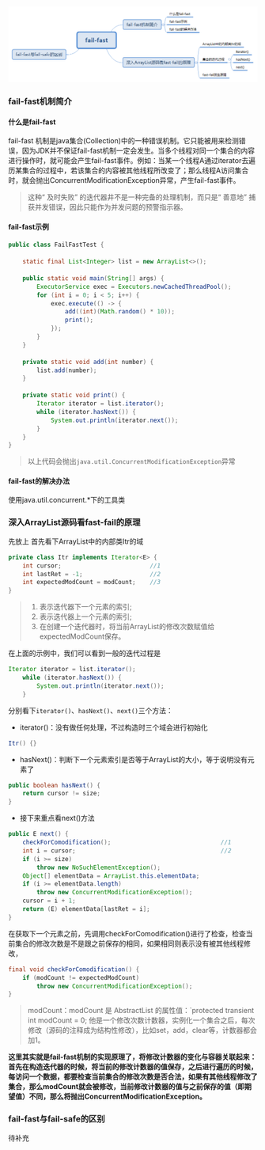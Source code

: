 ![](images/fail-fast.png)
### fail-fast机制简介
#### 什么是fail-fast
fail-fast 机制是java集合(Collection)中的一种错误机制。它只能被用来检测错误，因为JDK并不保证fail-fast机制一定会发生。当多个线程对同一个集合的内容进行操作时，就可能会产生fail-fast事件。例如：当某一个线程A通过iterator去遍历某集合的过程中，若该集合的内容被其他线程所改变了；那么线程A访问集合时，就会抛出ConcurrentModificationException异常，产生fail-fast事件。
> 这种“ 及时失败” 的迭代器井不是一种完备的处理机制，而只是“ 善意地” 捕获并发错误，因此只能作为并发问题的预警指示器。

#### fail-fast示例
```java
public class FailFastTest {

    static final List<Integer> list = new ArrayList<>();

    public static void main(String[] args) {
        ExecutorService exec = Executors.newCachedThreadPool();
        for (int i = 0; i < 5; i++) {
            exec.execute(() -> {
                add((int)(Math.random() * 10));
                print();
            });
        }
    }

    private static void add(int number) {
        list.add(number);
    }

    private static void print() {
        Iterator iterator = list.iterator();
        while (iterator.hasNext()) {
            System.out.println(iterator.next());
        }
    }
}

```

> 以上代码会抛出`java.util.ConcurrentModificationException`异常

#### fail-fast的解决办法
使用java.util.concurrent.*下的工具类


### 深入ArrayList源码看fast-fail的原理
先放上
首先看下ArrayList中的内部类Itr的域
```java
private class Itr implements Iterator<E> {
    int cursor;                         //1
    int lastRet = -1;                   //2
    int expectedModCount = modCount;    //3
}
```
> 1. 表示迭代器下一个元素的索引; 
> 2. 表示迭代器上一个元素的索引;
> 3. 在创建一个迭代器时，将当前ArrayList的修改次数赋值给expectedModCount保存。

在上面的示例中，我们可以看到一般的迭代过程是
```java
Iterator iterator = list.iterator();
    while (iterator.hasNext()) {
        System.out.println(iterator.next());
    }
```
分别看下`iterator()`、`hasNext()`、`next()`三个方法：

- iterator()：没有做任何处理，不过构造时三个域会进行初始化

```java
Itr() {}
```

- hasNext()：判断下一个元素索引是否等于ArrayList的大小，等于说明没有元素了

```java
public boolean hasNext() {
    return cursor != size;
}
```

- 接下来重点看next()方法

```java
public E next() {
    checkForComodification();                               //1
    int i = cursor;                                         //2
    if (i >= size)
        throw new NoSuchElementException();
    Object[] elementData = ArrayList.this.elementData;
    if (i >= elementData.length)
        throw new ConcurrentModificationException();
    cursor = i + 1;
    return (E) elementData[lastRet = i];
}
```

在获取下一个元素之前，先调用checkForComodification()进行了检查，检查当前集合的修改次数是不是跟之前保存的相同，如果相同则表示没有被其他线程修改， 
```java
final void checkForComodification() {
    if (modCount != expectedModCount)
        throw new ConcurrentModificationException();
}
```


> modCount：modCount 是 AbstractList 的属性值：`protected transient int modCount = 0; 他是一个修改次数计数器，实例化一个集合之后，每次修改（源码的注释成为结构性修改），比如set，add，clear等，计数器都会加1。

**这里其实就是fail-fast机制的实现原理了，将修改计数器的变化与容器关联起来：首先在构造迭代器的时候，将当前的修改计数器的值保存，之后进行遍历的时候，每访问一个数据，都要检查当前集合的修改次数是否合法，如果有其他线程修改了集合，那么modCount就会被修改，当前修改计数器的值与之前保存的值（即期望值）不同，那么将抛出ConcurrentModificationException。**


### fail-fast与fail-safe的区别
待补充